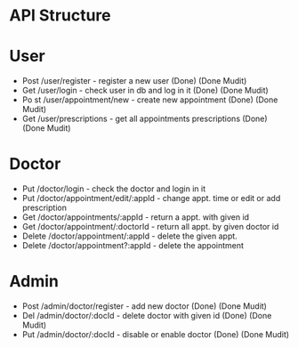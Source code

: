# API Structure

# User

- Post /user/register - register a new user (Done) (Done Mudit)
- Get /user/login - check user in db and log in it (Done) (Done Mudit)
- Po st /user/appointment/new - create new appointment (Done) (Done Mudit)
- Get /user/prescriptions - get all appointments prescriptions (Done) (Done Mudit)

# Doctor

- Put /doctor/login - check the doctor and login in it
- Put /doctor/appointment/edit/:appId - change appt. time or edit or add prescription
- Get /doctor/appointments/:appId - return a appt. with given id
- Get /doctor/appointment/:doctorId - return all appt. by given doctor id
- Delete /doctor/appointment/:appId - delete the given appt.
- Delete /doctor/appointment?:appId - delete the appointment

# Admin

- Post /admin/doctor/register - add new doctor (Done) (Done Mudit)
- Del /admin/doctor/:docId - delete doctor with given id (Done) (Done Mudit)
- Put /admin/doctor/:docId - disable or enable doctor (Done) (Done Mudit)
